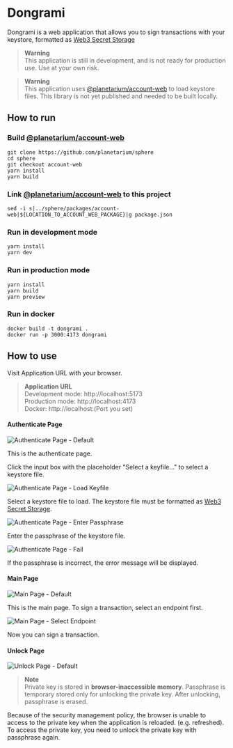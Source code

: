 # Dongrami

Dongrami is a web application that allows you to sign transactions with your keystore, formatted as [Web3 Secret Storage](https://ethereum.org/en/developers/docs/data-structures-and-encoding/web3-secret-storage/)

> **Warning**  
> This application is still in development, and is not ready for production use. Use at your own risk.

> **Warning**  
> This application uses [@planetarium/account-web](https://github.com/planetarium/sphere/tree/account-web/packages/account-web) to load keystore files. This library is not yet published and needed to be built locally.

## How to run

### Build [@planetarium/account-web](https://github.com/planetarium/sphere/tree/account-web/packages/account-web)

```shell
git clone https://github.com/planetarium/sphere
cd sphere
git checkout account-web
yarn install
yarn build
```

### Link [@planetarium/account-web](https://github.com/planetarium/sphere/tree/account-web/packages/account-web) to this project

```shell
sed -i s|../sphere/packages/account-web|${LOCATION_TO_ACCOUNT_WEB_PACKAGE}|g package.json
```

### Run in development mode

```shell
yarn install
yarn dev
```

### Run in production mode

```shell
yarn install
yarn build
yarn preview
```

### Run in docker

```shell
docker build -t dongrami .
docker run -p 3000:4173 dongrami
```

## How to use

Visit Application URL with your browser.

> **Application URL**  
> Development mode: http://localhost:5173  
> Production mode: http://localhost:4173  
> Docker: http://localhost:(Port you set)

#### Authenticate Page

![Authenticate Page - Default](./docs/images/authenticate/index.png)

This is the authenticate page.

Click the input box with the placeholder "Select a keyfile..." to select a keystore file.

![Authenticate Page - Load Keyfile](./docs/images/authenticate/keyfile_select.png)

Select a keystore file to load. The keystore file must be formatted as [Web3 Secret Storage](https://ethereum.org/en/developers/docs/data-structures-and-encoding/web3-secret-storage/).

![Authenticate Page - Enter Passphrase](./docs/images/authenticate/password_filled.png)

Enter the passphrase of the keystore file.

![Authenticate Page - Fail](./docs/images/authenticate/password_invalid.png)

If the passphrase is incorrect, the error message will be displayed.

#### Main Page

![Main Page - Default](./docs/images/main/index.png)

This is the main page. To sign a transaction, select an endpoint first.

![Main Page - Select Endpoint](./docs/images/main/endpoint_select.png)

Now you can sign a transaction.

#### Unlock Page

![Unlock Page - Default](./docs/images/unlock/index.png)

> **Note**  
> Private key is stored in **browser-inaccessible memory**.
> Passphrase is temporary stored only for unlocking the private key. After unlocking, passphrase is erased.

Because of the security management policy, the browser is unable to access to the private key when the application is reloaded. (e.g. refreshed). To access the private key, you need to unlock the private key with passphrase again.
